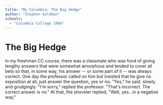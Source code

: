 ```yaml
---
title: "My Columbia: The Big Hedge"
author: "Stephen Goldman"
schools:
  - "Columbia College 1966"
---
```


# The Big Hedge

In my freshman CC course, there was a classmate who was fond of giving lengthy answers that were somewhat amorphous and tended to cover all bets so that, in some way, his answer -- or some part of it -- was always correct.  One day the professor called on him but insisted that he give no exposition at all, just answer the question, yes or no.  "Yes," he said, slowly and grudgingly.  "I'm sorry," replied the professor.  "That's incorrect.  The correct answer is no." At that, the shoveler replied, "Well, yes...in a negative way."
